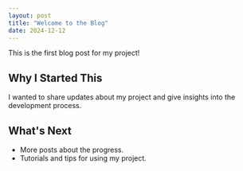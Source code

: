 ```yaml
---
layout: post
title: "Welcome to the Blog"
date: 2024-12-12
---
```


This is the first blog post for my project!

## Why I Started This
I wanted to share updates about my project and give insights into the development process.

## What's Next
- More posts about the progress.
- Tutorials and tips for using my project.
